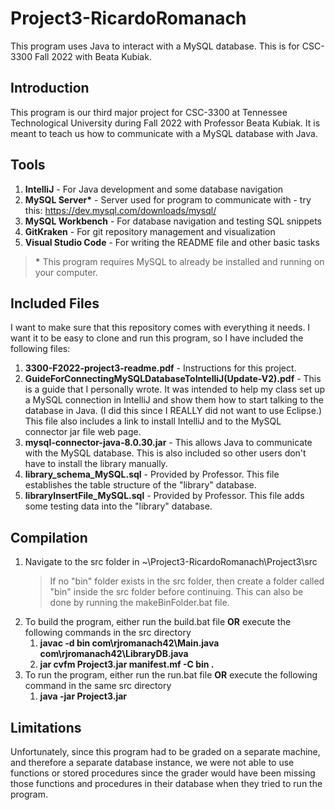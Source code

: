 # Project3-RicardoRomanach
This program uses Java to interact with a MySQL database. This is for CSC-3300 Fall 2022 with Beata Kubiak.

## Introduction

This program is our third major project for CSC-3300 at Tennessee Technological University during Fall 2022 with Professor Beata Kubiak. It is meant to teach us how to communicate with a MySQL database with Java.

## Tools

1. **IntelliJ** - For Java development and some database navigation
2. **MySQL Server\*** - Server used for program to communicate with - try this: https://dev.mysql.com/downloads/mysql/
3. **MySQL Workbench** - For database navigation and testing SQL snippets
4. **GitKraken** - For git repository management and visualization
5. **Visual Studio Code** - For writing the README file and other basic tasks

> **\*** This program requires MySQL to already be installed and running on your computer.

## Included Files

I want to make sure that this repository comes with everything it needs. I want it to be easy to clone and run this program, so I have included the following files:

1. **3300-F2022-project3-readme.pdf** - Instructions for this project.
2. **GuideForConnectingMySQLDatabaseToIntelliJ(Update-V2).pdf** - This is a guide that I personally wrote. It was intended to help my class set up a MySQL connection in IntelliJ and show them how to start talking to the database in Java. (I did this since I REALLY did not want to use Eclipse.) This file also includes a link to install IntelliJ and to the MySQL connector jar file web page.
3. **mysql-connector-java-8.0.30.jar** - This allows Java to communicate with the MySQL database. This is also included so other users don't have to install the library manually.
4. **library_schema_MySQL.sql** - Provided by Professor. This file establishes the table structure of the "library" database.
5. **libraryInsertFile_MySQL.sql** - Provided by Professor. This file adds some testing data into the "library" database.

## Compilation

1. Navigate to the src folder in ~\Project3-RicardoRomanach\Project3\src
    > If no "bin" folder exists in the src folder, then create a folder called "bin" inside the src folder before continuing. This can also be done by running the makeBinFolder.bat file.  
2. To build the program, either run the build.bat file **OR** execute the following commands in the src directory
    1. **javac -d bin com\rjromanach42\Main.java com\rjromanach42\LibraryDB.java**
    2. **jar cvfm Project3.jar manifest.mf -C bin .**
3. To run the program, either run the run.bat file **OR** execute the following command in the same src directory
    1. **java -jar Project3.jar**


## Limitations

Unfortunately, since this program had to be graded on a separate machine, and therefore a separate database instance, we were not able to use functions or stored procedures since the grader would have been missing those functions and procedures in their database when they tried to run the program.